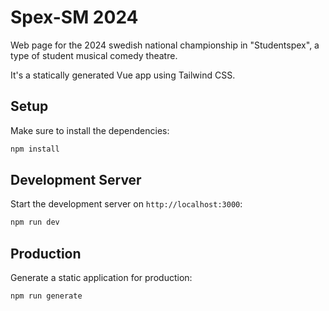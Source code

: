 # Spex-SM 2024

Web page for the 2024 swedish national championship in "Studentspex", a type of student musical comedy theatre. 

It's a statically generated Vue app using Tailwind CSS.

## Setup

Make sure to install the dependencies:

```bash
npm install
```

## Development Server

Start the development server on `http://localhost:3000`:

```bash
npm run dev
```

## Production

Generate a static application for production:

```bash
npm run generate
```
